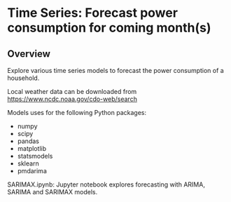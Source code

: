 # Time Series: Forecast power consumption for coming month(s)

## Overview
Explore various time series models to forecast the power consumption of a household.

Local weather data can be downloaded from https://www.ncdc.noaa.gov/cdo-web/search

Models uses for the following Python packages:
- numpy
- scipy
- pandas
- matplotlib
- statsmodels
- sklearn
- pmdarima

SARIMAX.ipynb: Jupyter notebook explores forecasting with ARIMA, SARIMA and SARIMAX models.
